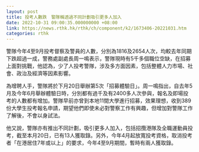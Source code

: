 ```yaml
---
layout: post
title: 投考人數跌　警隊稱透過不同計劃吸引更多人加入
date: 2022-10-31 09:00:35.000000000 +08:00
link: https://news.rthk.hk/rthk/ch/component/k2/1673406-20221031.htm
categories: rthk
---
```


警隊今年4至9月投考督察及警員的人數，分別為1816及2654人次，均較去年同期下跌超過一成，警務處副處長周一鳴表示，警隊現時有5千多個職位空缺，在招募上面對挑戰，他認為，少了人投考警隊，涉及多方面因素，包括整體人力市場、社會、政治及經濟等因素影響。

為增聘人手，警隊將於下月20日舉辦第5次「招募體驗日」。周一鳴指出，自去年5月及今年6月舉辦體驗日時，分別都有過千及有2400多人次參與，報名及即場投考的人數都有增加。警隊早前亦曾到本地11間大學進行招募，效果理想，收到389份大學生投考報名申請，期望他們即使未必對警察工作有興趣，但增加對警隊工作了解後，不會以身試法。

他又說，警隊亦有推出不同計劃，吸引更多人加入，包括招攬港隊及全職運動員投考，截至本月20日，已有13人獲取錄。另外，今年4月起放寬投考資格，取消投考者「在港居住7年或以上」的要求，今年4至9月期間，暫時有兩人獲取錄。
